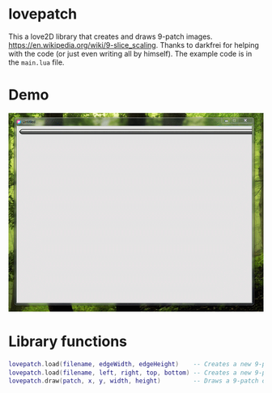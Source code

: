 # lovepatch

This a love2D library that creates and draws 9-patch images. https://en.wikipedia.org/wiki/9-slice_scaling. Thanks to darkfrei for helping with the code (or just even writing all by himself).
The example code is in the `main.lua` file.

# Demo

![pic1](demo.gif)

# Library functions
```lua
lovepatch.load(filename, edgeWidth, edgeHeight)    -- Creates a new 9-patch object.
lovepatch.load(filename, left, right, top, bottom) -- Creates a new 9-patch object with custom edges.
lovepatch.draw(patch, x, y, width, height)         -- Draws a 9-patch object at the given position with the given size.
```
